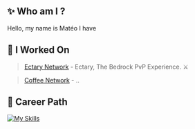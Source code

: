 ## ✨ Who am I ?
Hello, my name is Matéo I have 

## 🚂 I Worked On
> [Ectary Network](https://twitter.com/ectarymc) - Ectary, The Bedrock PvP Experience. ⚔️

> [Coffee Network](https://github.com/CoffeeProjectMCBE) - ..

## 🏡 Career Path


[![My Skills](https://skills.thijs.gg/icons?i=php,go,html,css,js&theme=light)]()

<!--
**MatroxMC/MatroxMC** is a ✨ _special_ ✨ repository because its `README.md` (this file) appears on your GitHub profile.

Here are some ideas to get you started:

- 🔭 I’m currently working on ...
- 🌱 I’m currently learning ...
- 👯 I’m looking to collaborate on ...
- 🤔 I’m looking for help with ...
- 💬 Ask me about ...
- 📫 How to reach me: ...
- 😄 Pronouns: ...
- ⚡ Fun fact: ...
-->

